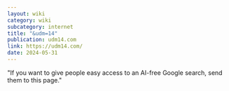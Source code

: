 ```yaml
---
layout: wiki
category: wiki
subcategory: internet
title: "&udm=14"
publication: udm14.com
link: https://udm14.com/
date: 2024-05-31
---
```


"If you want to give people easy access to an AI-free Google search, send them to this page."
